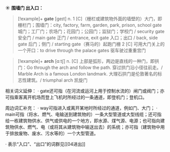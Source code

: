 ☀ <span class="category">**围墙门 出入口：**</span>
>[!example]+ <span class="vocabulary">**gate**</span> [ɡeɪt] 
> <span class="definition">n. 1 [C]（栅栏或建筑物外面的墙壁的）大门，即栅栏门；围墙门：</span>city, factory, farm, garden, park, prison, school gate 城门；工厂门；农场门；花园门；公园门；监狱门；学校门 / security gate 安全门 / main gate 正门 / entrance, exit gate 入口；出口 / back, side gate 后门；侧门 / starting gate（赛马的）起跑门栅 <span class="definition">2 [C] 可用大门关上的一个开口：</span>to drive through the palace gates 驱车驶过重重宫门

>[!example]+ <span class="vocabulary">**arch**</span> [ɑːtʃ] 
> <span class="definition">n. [C] 上部是弧形，两边是直线的一种门，即拱门：</span>Go through the arch and follow the path. 穿过拱门沿小径往前走。/ Marble Arch is a famous London landmark. 大理石拱门是伦敦著名的标志性建筑。/ triumphal arch 凯旋门

相关词义延伸：
· gate还可指（在河流或运河上用于控制水流的）闸门或阀门；亦可指乘客离开机场而登上飞机时所经过的一条通道，即登机门；登机口。

周边词汇补充：
· way可指进入或离开某地时所经过的通道，例如门、大门；
· main可指（将水、燃气、电输送到建筑物的）一条大型管道或大型线缆；还可指给一栋建筑物供水、供气或供电的一个地方，即水源、煤气源、电源；也可指向建筑物供水、燃气、电（或将其从建筑物中输送出去）的系统；亦可指（建筑物中用于排放废物、废水、污水等的）一个大型管道。

· 表示“入口”、“出口”的词群见[[04进出]]



